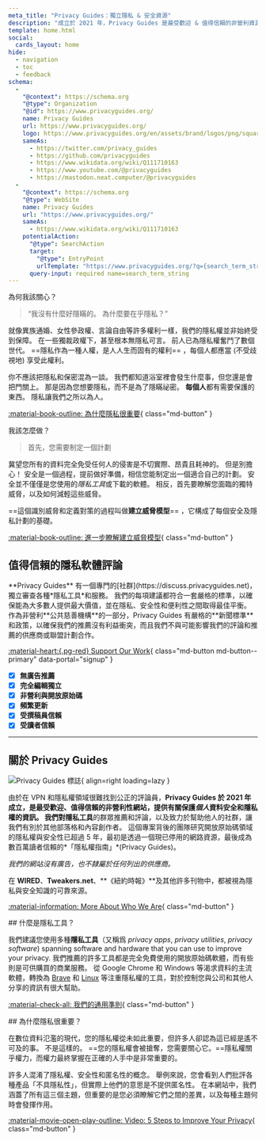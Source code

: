 ```yaml
---
meta_title: "Privacy Guides：獨立隱私 & 安全資源"
description: "成立於 2021 年，Privacy Guides 是最受歡迎 & 值得信賴的非營利資源，可讓您尋找隱私權工具並學習如何保護您的數位生活。"
template: home.html
social:
  cards_layout: home
hide:
  - navigation
  - toc
  - feedback
schema:
  - 
    "@context": https://schema.org
    "@type": Organization
    "@id": https://www.privacyguides.org/
    name: Privacy Guides
    url: https://www.privacyguides.org/
    logo: https://www.privacyguides.org/en/assets/brand/logos/png/square/pg-yellow.png
    sameAs:
      - https://twitter.com/privacy_guides
      - https://github.com/privacyguides
      - https://www.wikidata.org/wiki/Q111710163
      - https://www.youtube.com/@privacyguides
      - https://mastodon.neat.computer/@privacyguides
  - 
    "@context": https://schema.org
    "@type": WebSite
    name: Privacy Guides
    url: "https://www.privacyguides.org/"
    sameAs:
      - https://www.wikidata.org/wiki/Q111710163
    potentialAction:
      "@type": SearchAction
      target:
        "@type": EntryPoint
        urlTemplate: "https://www.privacyguides.org/?q={search_term_string}"
      query-input: required name=search_term_string
---
```


<!-- markdownlint-disable -->
<div class="grid" markdown>
<div markdown>
為何我該關心？

> “我沒有什麼好隱瞞的。 為什麼要在乎隱私？”

就像異族通婚、女性參政權、言論自由等許多權利一樣，我們的隱私權並非始終受到保障。 在一些獨裁政權下，甚至根本無隱私可言。 前人已為隱私權奮鬥了數個世代。 ==隱私作為一種人權，是人人生而固有的權利== ，每個人都應當 (不受歧視地) 享受此權利。

你不應該把隱私和保密混為一談。 我們都知道浴室裡會發生什麼事，但您還是會把門關上。 那是因為您想要隱私，而不是為了隱瞞祕密。 **每個人**都有需要保護的東西。 隱私讓我們之所以為人。

[:material-book-outline: 為什麼隱私很重要](basics/why-privacy-matters.md){ class="md-button" }
</div>

<div markdown>
我該怎麼做？

> 首先，您需要制定一個計劃

冀望您所有的資料完全免受任何人的侵害是不切實際、昂貴且耗神的。 但是別擔心！ 安全是一個過程，提前做好準備，相信您能制定出一個適合自己的計劃。 安全並不僅僅是您使用的*隱私工具*或下載的軟體。 相反，首先要瞭解您面臨的獨特威脅，以及如何減輕這些威脅。

==這個識別威脅和定義對策的過程叫做**建立威脅模型**== ，它構成了每個安全及隱私計劃的基礎。

[:material-book-outline: 進一步瞭解建立威脅模型](basics/threat-modeling.md){ class="md-button" }
</div>
</div>

## 值得信賴的隱私軟體評論

<div class="grid" markdown>

<div markdown>
**Privacy Guides** 有一個專門的[社群](https://discuss.privacyguides.net)，獨立審查各種*隱私工具*和服務。 我們的每項建議都符合一套嚴格的標準，以確保能為大多數人提供最大價值，並在隱私、安全性和便利性之間取得最佳平衡。 作為非營利**公共慈善機構**的一部分，Privacy Guides 有嚴格的**新聞標準**和政策，以確保我們的推薦沒有利益衝突，而且我們不與可能影響我們的評論和推薦的供應商或聯盟計劃合作。

[:material-heart:{.pg-red} Support Our Work](about/donate.md){ class="md-button md-button--primary" data-portal="signup" }

</div>

- [x] **無廣告推薦**
- [x] **完全編輯獨立**
- [x] **非營利與開放原始碼**
- [x] **頻繁更新**
- [x] **受撰稿員信賴**
- [x] **受讀者信賴**

</div>

---

## 關於 Privacy Guides

![Privacy Guides 標誌](assets/brand/logos/png/square/pg-yellow.png){ align=right loading=lazy }

由於在 VPN 和隱私權領域很難找到公正的評論員，**Privacy Guides **於 2021 年成立，是最受歡迎、值得信賴的非營利性網站，提供有關保護*個人*資料安全和隱私權的資訊。 我們對**隱私工具**的群眾推薦和評論，以及致力於幫助他人的社群，讓我們有別於其他部落格和內容創作者。 這個專案背後的團隊研究開放原始碼領域的隱私權與安全性已超過 5 年，最初是透過一個現已停用的網路資源，最後成為數百萬讀者信賴的*「隱私權指南」*(Privacy Guides)。

*我們的網站沒有廣告，也不隸屬於任何列出的供應商。*

在 **WIRED**、**Tweakers.net**、**《紐約時報》**及其他許多刊物中，都被視為隱私與安全知識的可靠來源。

[:material-information: More About Who We Are](about.md){ class="md-button" }

<div class="grid" markdown>
<div markdown>
## 什麼是隱私工具？

我們建議您使用多種**隱私工具**（又稱爲 *privacy apps*, *privacy utilities*, *privacy software*) spanning software and hardware that you can use to improve your privacy. 我們推薦的許多工具都是完全免費使用的開放原始碼軟體，而有些則是可供購買的商業服務。 從 Google Chrome 和 Windows 等渴求資料的主流軟體，轉換為 [Brave](desktop-browsers.md#brave) 和 [Linux](desktop.md) 等注重隱私權的工具，對於控制您與公司和其他人分享的資訊有很大幫助。

[:material-check-all: 我們的通用準則](about/criteria.md){ class="md-button" }
</div>

<div markdown>
## 為什麼隱私很重要？

在數位資料氾濫的現代，您的隱私權從未如此重要，但許多人卻認為這已經是遙不可及的事。 不是這樣的。 ==您的隱私權會被搶奪，您需要關心它。==隱私權關乎權力，而權力最終掌握在正確的人手中是非常重要的。

許多人混淆了隱私權、安全性和匿名性的概念。 舉例來說，您會看到人們批評各種產品「不具隱私性」，但實際上他們的意思是不提供匿名性。 在本網站中，我們涵蓋了所有這三個主題，但重要的是您必須瞭解它們之間的差異，以及每種主題何時會發揮作用。

[:material-movie-open-play-outline: Video: 5 Steps to Improve Your Privacy](https://www.privacyguides.org/videos/2025/02/14/5-easy-steps-to-protect-yourself-online){ class="md-button" }
</div>
</div>
